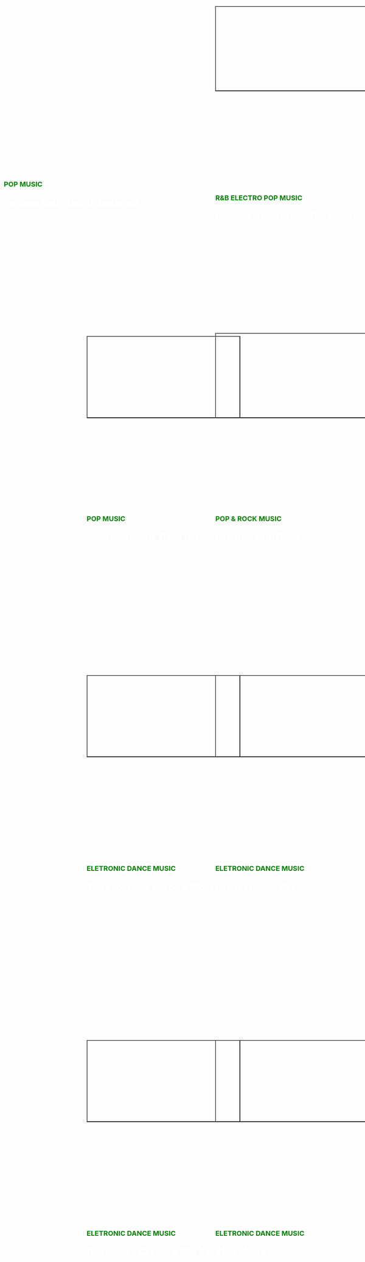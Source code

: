 <!DOCTYPE html>

<html>
<head>
  <meta http-equiv="CONTENT-TYPE" content="text/html; charset=UTF-8">
  <title>MY PLAYLIST MUSIC</title>
  
  <style>
  body {
    background: url('https://b.top4top.io/p_3136sf0vx0.jpg');
    background-size: cover;
  }
  
  .text1 {
    position: absolute;
    top: 2%;
    left: 40.4%;
    color: aquamarine;
    font-size: 22px;
  }
  
  .garis1 {
    position: absolute;
    top: 10%;
    left: 1%;
    padding: 1px 474px;
   
  }
  
  
 
  
  
  
  
 .logo1 {
   background: url('https://g.top4top.io/p_3127oak8k0.jpg');
   background-size: cover;
   padding: 35px 35px;
   border-radius: 100px;
 }
  
  .logo2 {
   background: url('https://f.top4top.io/p_3139hn56z0.jpg');
   background-size: cover;
   padding: 35px 35px;
   border-radius: 100px;
 }
  
  .logo3 {
   background: url('https://a.top4top.io/p_3139rlfyu0.jpg');
   background-size: cover;
   padding: 35px 35px;
   border-radius: 100px;
 }
    
  }
  
 .satukan2 {
position: relative;   
 }
  
  .pindahkan1 {
    position: absolute;
    top: 15%;
    left: 35%;
    display: flex;
  }
  
  .t1 {
    position: absolute;
    top: 25%;
    left: 10px;
  }
    
    .t2 {
      position: absolute;
      top: 26%;
      right: 10px;
    }
  
   .t3 {
      position: absolute;
      top: 47%;
      left: 59%;
    }
  
  .t4 {
      position: absolute;
      top: 47%;
    }
  
      .t5 {
      position: absolute;
      top: 70%;
    }
  
  .t6 {
      position: absolute;
      top: 70%;
      left: 59%;
    }
  
  .t7   {
      position: absolute;
      top: 94%;
    }
  
    .t8 {
      position: absolute;
      top: 94%;
      left: 59%;
    }
  
      .t9 {
      position: absolute;
      top: 118%;
    }
  
      .t10 {
      position: absolute;
      top: 118%;
      left: 59%;
    }
  
  .t0 {
      position: absolute;
      top: 25.9%;
      left: 59%;
    }
  
  .end {
    padding: 10px 20px;
    background-color: black;
    color: aqua;
    position: absolute;
    top: 150%;
  }
  
    .border {
      padding: 300px 482px;
      color: aqua;
      background: black;
    }
  
 a {
text-decoration: none;
color: aqua;
 }   
  
  .end1 {
    padding: 35px 426px;
    background-color: black;
    color: white;
   
  }
  
  .satukanend1 {
    display: flex;
  }
  
  
  .i {
    padding: 10px 1px;
    text-align: center;
    border-radius: 50px;
    background-color: black;
    color: aqua;
  }
  
    
    .satukan { 
      display: flex;
    }
    
  .posisi {
    position: absolute;
    top: 165%;
  }
  
  .gambar{
    position: absolute;
    background: url('https://h.top4top.io/p_313604ud60.jpg');
    background-size: cover;
    top: 14%;
    padding: 105px 200px;
  }
  
  
  
  .gambar1{
    position: absolute;
    left: 59%;
    top: 14%;
    background: url('https://g.top4top.io/p_3136m5a0a0.jpg');
    background-size: cover;
    padding: 110px 200px;
  }
  
  .gambar3{
    position: absolute;
    background: url('https://g.top4top.io/p_3136wgvcn0.jpg');
    background-size: cover;
    top: 35.7%;
    bacground-position: center;
    padding: 106px 200px;
  }
  
  .gambar4{
    position: absolute;
    top: 35.5%;
    left: 59%;
    background: url('https://a.top4top.io/p_3136ktxnt0.jpg');
    background-size: cover;
    padding: 110px 200px;
  }
  
  .gambar5{
    position: absolute;
    top: 58%;
    background: url('https://j.top4top.io/p_3137mqnzm1.jpg');
    background-size: cover;
    padding: 106px 200px;
  }
  
  .gambar6{
    position: absolute;
    top: 58%;
    left: 59%;
    background: url('https://j.top4top.io/p_3137yt79z0.jpg');
    background-size: cover;
    padding: 106px 200px;
  }
  
    .gambar7 {
    position: absolute;
    top: 82%;
    background: url('https://b.top4top.io/p_3141e0wro0.jpg');
    background-size: cover;
    padding: 106px 200px;
  }
  
    .gambar8{
    position: absolute;
    top: 82%;
    left: 59%;
    background: url('https://f.top4top.io/p_3142pgx3f0.jpg');
    background-size: cover;
    padding: 106px 200px;
  }
  
      .gambar9{
    position: absolute;
    top: 106%;
    background: url('https://i.top4top.io/p_31422pc282.jpg');
    background-size: cover;
    padding: 106px 200px;
  }
  
      .gambar10{
    position: absolute;
    top: 106%;
    left: 59%;
    background: url('https://j.top4top.io/p_3142c9f4j3.jpg');
    background-size: cover;
    padding: 106px 200px;
  }
  
  </style>
  
  
  
</head>
<body>
 
  
  
  <div class="posisi">
  <p class="border">
   
 
      
      <p class="text1">Teams Media Social</p> <hr class="garis1">
 
 
          <div class="pindahkan1">
      
    <form action="https://www.instagram.com/rearja_slx?igsh=OTlzZ2x5d3l2OWw2">
      <button class="logo1"></button></form>
      
      ............
      
      <form action="https://www.tiktok.com/@rearja_slx?_t=8odHedCOouP&_r=1">
      <button class="logo2"></button></form>
      
      ............
        
      <form action="https://x.com/rearja_slx?t=Hqg3VPbvydwwbvjWjgrrUw&s=09">
      <button class="logo3"></button></form>
            <p class="text2">Naufal (rearja_slx)</p>
      </div>
    
    
    
    
    
    
      </p></div>
      
      
       
    
          
  

  
  
  
  
  
  
  
  
  
  
  
  
  <div class="i">
  <center>
    <p>klik musik untuk play, jangan klik banyak (resiko lag)</p>
    <p>THANKS FOR YOUR VIEW :)</p>
    <p>MY MUSIC PLAYLIST</p>
  </center>
  </div>
  
 
  <audio src="https://g.top4top.io/m_3136dm4p60.mp4" id="1" preload="auto"></audio>
  <button class="gambar" onclick="togglePlayPause1()"></button>
 
  </div>

 
  
  <audio src="https://h.top4top.io/m_3136mc8wx1.mp4" id="2" preload="auto"></audio>
  <button class="gambar1" onclick="togglePlayPause2()"></button>

<script>
function togglePlayPause2() {
    var audio = document.getElementById('2');
    if (audio.paused) {
      audio.play();
    } else {
      audio.pause();
    }
  }




</script>
 
  



  
 
    

  
  
  
 
  
  
  
  
  

<div class="t1">
<b>
  <font size="4" color="green">
  <p>POP MUSIC</p>
  </font>

 <font size="5" color="white">
  <p>penjaga hati, Nadhif Baslamah</p></div>
  </font></div>
  
  
  <div class="t0">
  <b>
  <font size="4" color="green">
  <p>R&B ELECTRO POP MUSIC</p>
  </font>

 <font size="5" color="white">
  <p>Starboy ft daft punk, The Weeknd</p></div>
  </font></div>
  
    
  <script>
  function togglePlayPause1() {
    var audio = document.getElementById('1');
    if (audio.paused) {
      audio.play();
    } else {
      audio.pause();
    }
  }
  
  
  
  </script>
  
 
  <audio src="https://h.top4top.io/m_3136fhg4q1.mp4" id="3" preload="auto"></audio>
  <button class="gambar3" onclick="togglePlayPause3()"></button>

<script>
  function togglePlayPause3() {
    var audio = document.getElementById('3');
    if (audio.paused) {
      audio.play();
    } else {
      audio.pause();
    }
  }
  
  
  
  </script>


<div class="t4">
   <font size="4" color="green">
  <p>POP MUSIC</p>
  </font>


 <font size="5" color="white">
  <p>Merindukanmu, Dash Uciha</p></div>
  </font></div>




  <audio src="https://i.top4top.io/m_3136uq9qk0.mp4" id="4" preload="auto"></audio>
  <button class="gambar4" onclick="togglePlayPause4()"></button>

<script>
function togglePlayPause4() {
    var audio = document.getElementById('4');
    if (audio.paused) {
      audio.play();
    } else {
      audio.pause();
    }
  }



</script>

<audio src="https://i.top4top.io/m_3137jwm1k0.mp4" id="5" preload="auto"></audio>
  <button class="gambar5" onclick="togglePlayPause5()"></button>

<script>
  function togglePlayPause5() {
    var audio = document.getElementById('5');
    if (audio.paused) {
      audio.play();
    } else {
      audio.pause();
    }
  }
</script>

<div class="t3">
<font size="4" color="green">
  <p>POP & ROCK MUSIC</p>
  </font>


 <font size="5" color="white">
  <p>Separuh aku, Noah</p></div>
  </font></div>


 
<div class="t5">
  <b>
  <font size="4" color="green">
  <p>ELETRONIC DANCE MUSIC</p>
  </font>

 <font size="5" color="white">
  <p>The evolution, Edzod x Nioni</p>
  </font></div>



<audio src="https://k.top4top.io/m_3137ike9s1.mp4" id="6" preload="auto"></audio>
  <button class="gambar6" onclick="togglePlayPause6()"></button>

<script>
  function togglePlayPause6() {
    var audio = document.getElementById('6');
    if (audio.paused) {
      audio.play();
    } else {
      audio.pause();
    }
  }
  </script>
  <div class="t6">
<font size="4" color="green">
  <p>ELETRONIC DANCE MUSIC</p>
  </font>


 <font size="5" color="white">
  <p>Fearless, Lost Sky</p></div>
  </font></div>

<audio src="https://i.top4top.io/m_3141vi9ic0.mp4" id="7" preload="auto"></audio>
  <button class="gambar7" onclick="togglePlayPause7()"></button>

<script>
  function togglePlayPause7() {
    var audio = document.getElementById('7');
    if (audio.paused) {
      audio.play();
    } else {
      audio.pause();
    }
  }
  </script>


<div class="t7">
<font size="4" color="green">
  <p>ELETRONIC DANCE MUSIC</p>
  </font>


 <font size="5" color="white">
  <p>Game over, Crypto & Mia Vaile</p></div>
  </font></div>

<audio src="https://h.top4top.io/m_31424sfb90.mp4" id="8" preload="auto"></audio>
  <button class="gambar8" onclick="togglePlayPause8()"></button>

<script>
  function togglePlayPause8() {
    var audio = document.getElementById('8');
    if (audio.paused) {
      audio.play();
    } else {
      audio.pause();
    }
  }
  </script>


<div class="t8">
<font size="4" color="green">
  <p>ELETRONIC DANCE MUSIC</p>
  </font>


 <font size="5" color="white">
  <p>Alive, Axile</p></div>
  </font></div>

<audio src="https://g.top4top.io/m_3142qbzo00.mp4" id="9" preload="auto"></audio>
  <button class="gambar9" onclick="togglePlayPause9()"></button>




<script>
  function togglePlayPause9() {
    var audio = document.getElementById('9');
    if (audio.paused) {
      audio.play();
    } else {
      audio.pause();
    }
  }
  </script>


<div class="t9">
<font size="4" color="green">
  <p>POP MUSIC</p>
  </font>


 <font size="5" color="white">
  <p>Untuk wanita yang sedang </p>
    <p>dalam pelukan, Payung Teduh</p></div>
  </font></div>




<audio src="https://h.top4top.io/m_31422yxs81.mp4" id="10" preload="auto"></audio>
  <button class="gambar10" onclick="togglePlayPause10()"></button>

<script>
  function togglePlayPause10() {
    var audio = document.getElementById('10');
    if (audio.paused) {
      audio.play();
    } else {
      audio.pause();
    }
  }
  </script>


<div class="t10">
<font size="4" color="green">
  <p>POP MUSIC</p>
  </font>


 <font size="5" color="white">
  <p>Resah jadi luka, Daun Jatuh</p></div>
  </font></div>




</body>
</html>
